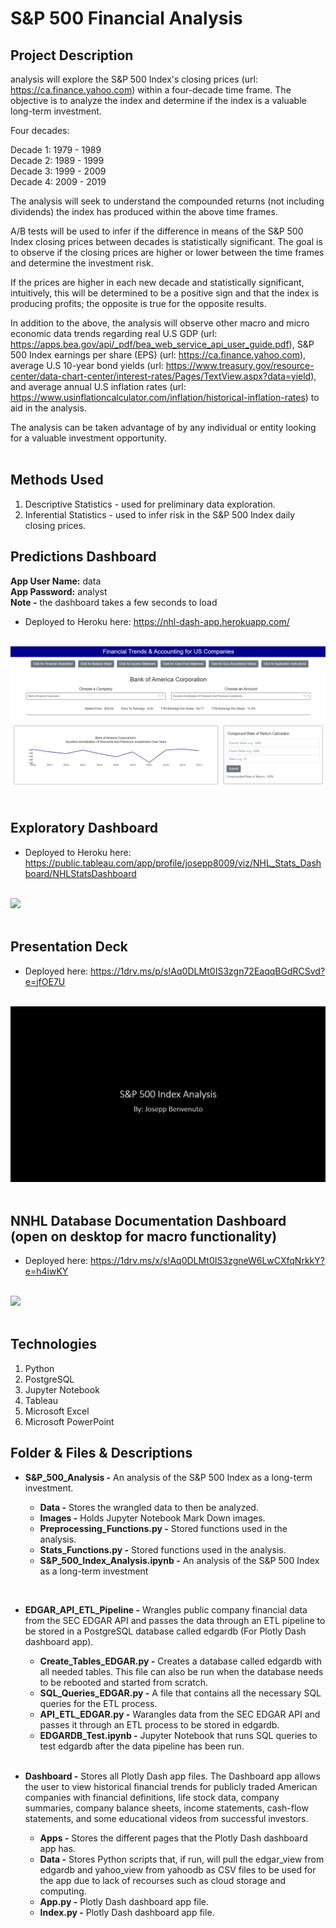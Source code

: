 # S&P 500 Financial Analysis


## Project Description

analysis will explore the S&P 500 Index's closing prices (url: https://ca.finance.yahoo.com) within a four-decade time frame. The objective is to analyze the index and determine if the index is a valuable long-term investment.

Four decades:

Decade 1: 1979 - 1989<br>
Decade 2: 1989 - 1999<br>
Decade 3: 1999 - 2009<br>
Decade 4: 2009 - 2019<br>

The analysis will seek to understand the compounded returns (not including dividends) the index has produced within the above time frames. 

A/B tests will be used to infer if the difference in means of the S&P 500 Index closing prices between decades is statistically significant. The goal is to observe if the closing prices are higher or lower between the time frames and determine the investment risk. 

If the prices are higher in each new decade and statistically significant, intuitively, this will be determined to be a positive sign and that the index is producing profits; the opposite is true for the opposite results.

In addition to the above, the analysis will observe other macro and micro economic data trends regarding real U.S GDP (url: https://apps.bea.gov/api/_pdf/bea_web_service_api_user_guide.pdf), S&P 500 Index earnings per share (EPS) (url: https://ca.finance.yahoo.com), average U.S 10-year bond yields (url: https://www.treasury.gov/resource-center/data-chart-center/interest-rates/Pages/TextView.aspx?data=yield), and average annual U.S inflation rates (url: https://www.usinflationcalculator.com/inflation/historical-inflation-rates) to aid in the analysis.

The analysis can be taken advantage of by any individual or entity looking for a valuable investment opportunity.<br><br>

## Methods Used

1) Descriptive Statistics - used for preliminary data exploration.
2) Inferential Statistics - used to infer risk in the S&P 500 Index daily closing prices. 

## Predictions Dashboard

<p><strong>App User Name:</strong> data<br> <strong>App Password:</strong> analyst <br><strong>Note -</strong> the dashboard takes a few seconds to load</p>

* Deployed to Heroku here: https://nhl-dash-app.herokuapp.com/<br><br>

![](ReadMe_Images/Dash2.png)<br><br>

## Exploratory Dashboard

* Deployed to Heroku here: https://public.tableau.com/app/profile/josepp8009/viz/NHL_Stats_Dashboard/NHLStatsDashboard<br><br>

![](ReadMe_Images/Tableau.png)<br><br>

## Presentation Deck

* Deployed here: https://1drv.ms/p/s!Aq0DLMt0IS3zgn72EaqqBGdRCSvd?e=jfOE7U<br><br>

![](ReadMe_Images/Deck.png)<br><br>

## NNHL Database Documentation Dashboard (open on desktop for macro functionality)

* Deployed here: https://1drv.ms/x/s!Aq0DLMt0IS3zgneW6LwCXfqNrkkY?e=h4iwKY<br><br>

![](ReadMe_Images/NHLDB_Doc.png)<br><br>

## Technologies 

1) Python 
2) PostgreSQL
3) Jupyter Notebook
4) Tableau
5) Microsoft Excel
6) Microsoft PowerPoint

## Folder & Files & Descriptions

* **S&P_500_Analysis -**  An analysis of the S&P 500 Index as a long-term investment.
  
  * **Data -** Stores the wrangled data to then be analyzed.
  * **Images -** Holds Jupyter Notebook Mark Down images.
  * **Preprocessing_Functions.py -** Stored functions used in the analysis.
  * **Stats_Functions.py -** Stored functions used in the analysis.
  * **S&P_500_Index_Analysis.ipynb -** An analysis of the S&P 500 Index as a long-term investment

<br>

* **EDGAR_API_ETL_Pipeline -**  Wrangles public company financial data from the SEC EDGAR API and passes the data through an ETL pipeline to be stored in a PostgreSQL database called edgardb (For Plotly Dash dashboard app).
  
  * **Create_Tables_EDGAR.py -** Creates a database called edgardb with all needed tables. This file can also be run when the database needs to be rebooted and started from scratch.
  * **SQL_Queries_EDGAR.py -** A file that contains all the necessary SQL queries for the ETL process.
  * **API_ETL_EDGAR.py -** Warangles data from the SEC EDGAR API and passes it through an ETL process to be stored in edgardb.
  * **EDGARDB_Test.ipynb -** Jupyter Notebook that runs SQL queries to test edgardb after the data pipeline has been run.

  <br>
  
* **Dashboard -**  Stores all Plotly Dash app files. The Dashboard app allows the user to view historical financial trends for publicly traded American companies with financial definitions, life stock data, company summaries, company balance sheets, income statements, cash-flow statements, and some educational videos from successful investors.
  
  * **Apps -** Stores the different pages that the Plotly Dash dashboard app has.
  * **Data -** Stores Python scripts that, if run, will pull the edgar_view from edgardb and yahoo_view from yahoodb as CSV files to be used for the app due to lack of recourses such as cloud storage and computing.
  * **App.py -** Plotly Dash dashboard app file.
  * **Index.py -** Plotly Dash dashboard app file.

  <br>